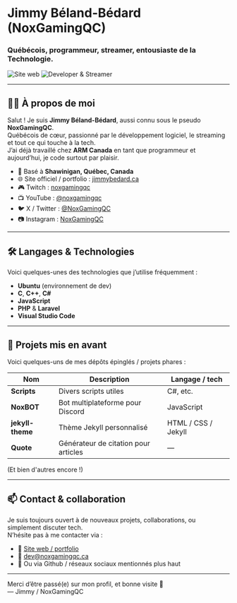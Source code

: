 # Jimmy Béland-Bédard (NoxGamingQC)
<h3>Québécois, programmeur, streamer, entousiaste de la Technologie.</h3>
<section>
  <img src="https://img.shields.io/website?url=https%3A%2F%2Fwww.jimmybedard.ca&style=for-the-badge&labelColor=333333&label=site%20web" alt="Site web" />
  <img src="https://img.shields.io/website?url=https%3A%2F%2Fgithub.jimmybedard.ca&style=for-the-badge&labelColor=333333&logo=github&logoColor=white&label=GitHub%20Pages" alt="Developer & Streamer" />
</section>

---

## 🧑‍💻 À propos de moi

Salut ! Je suis **Jimmy Béland-Bédard**, aussi connu sous le pseudo **NoxGamingQC**.  
Québécois de cœur, passionné par le développement logiciel, le streaming et tout ce qui touche à la tech.  
J’ai déjà travaillé chez **ARM Canada** en tant que programmeur et aujourd’hui, je code surtout par plaisir.

- 📍 Basé à **Shawinigan, Québec, Canada**  
- 🌐 Site officiel / portfolio : [jimmybedard.ca](https://www.jimmybedard.ca)  
- 🎮 Twitch : [noxgamingqc](https://www.twitch.tv/noxgamingqc)  
- 📺 YouTube : [@noxgamingqc](https://www.youtube.com/@noxgamingqc)  
- 🐦 X / Twitter : [@NoxGamingQC](https://twitter.com/NoxGamingQC)  
- 📷 Instagram : [NoxGamingQC](https://www.instagram.com/NoxGamingQC)  

---

## 🛠️ Langages & Technologies

Voici quelques-unes des technologies que j’utilise fréquemment :

- **Ubuntu** (environnement de dev)  
- **C**, **C++**, **C#**  
- **JavaScript**  
- **PHP** & **Laravel**  
- **Visual Studio Code**

---

## 📂 Projets mis en avant

Voici quelques-uns de mes dépôts épinglés / projets phares :

| Nom | Description | Langage / tech |
|---|---|---|
| **Scripts** | Divers scripts utiles | C#, etc. |
| **NoxBOT** | Bot multiplateforme pour Discord | JavaScript |
| **jekyll-theme** | Thème Jekyll personnalisé | HTML / CSS / Jekyll |
| **Quote** | Générateur de citation pour articles | — |

(Et bien d'autres encore !)

---

## 📫 Contact & collaboration

Je suis toujours ouvert à de nouveaux projets, collaborations, ou simplement discuter tech.  
N’hésite pas à me contacter via :

- 🔗 [Site web / portfolio](https://www.noxgamingqc.ca)  
- 📧 dev@noxgamingqc.ca
- 💬 Ou via Github / réseaux sociaux mentionnés plus haut  

---

Merci d’être passé(e) sur mon profil, et bonne visite 👋  
— Jimmy / NoxGamingQC
